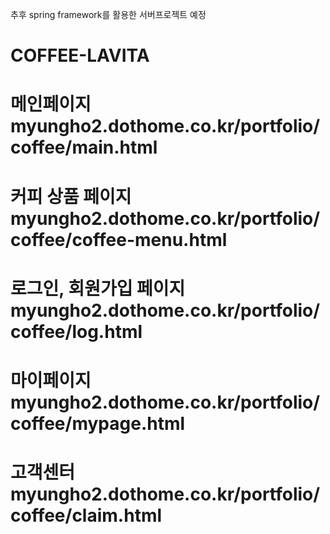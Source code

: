 추후 spring framework를 활용한 서버프로젝트 예정


# COFFEE-LAVITA  
# 메인페이지 myungho2.dothome.co.kr/portfolio/coffee/main.html
# 커피 상품 페이지 myungho2.dothome.co.kr/portfolio/coffee/coffee-menu.html
# 로그인, 회원가입 페이지 myungho2.dothome.co.kr/portfolio/coffee/log.html
# 마이페이지 myungho2.dothome.co.kr/portfolio/coffee/mypage.html
# 고객센터 myungho2.dothome.co.kr/portfolio/coffee/claim.html
